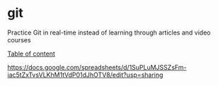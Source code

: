 # git
Practice Git in real-time instead of learning through articles and video courses

[Table of content](https://docs.google.com/spreadsheets/d/1SuPLuMJSSZsFm-iac5tZxTvsVLKhM1tVdP01dJhOTV8/edit?usp=sharing) 

https://docs.google.com/spreadsheets/d/1SuPLuMJSSZsFm-iac5tZxTvsVLKhM1tVdP01dJhOTV8/edit?usp=sharing

  
